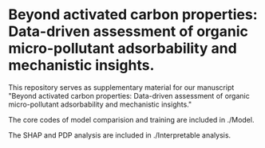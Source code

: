 # Beyond activated carbon properties: Data-driven assessment of organic micro-pollutant adsorbability and mechanistic insights. 
This repository serves as supplementary material for our manuscript "Beyond activated carbon properties: Data-driven assessment of organic micro-pollutant adsorbability and mechanistic insights."

The core codes of model comparision and training are included in ./Model.

The SHAP and PDP analysis are included in ./Interpretable analysis.
